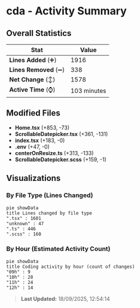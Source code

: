 # cda - Activity Summary 

## Overall Statistics

| Stat                   | Value                                                             |
| ---------------------- | ----------------------------------------------------------------- |
| **Lines Added** (➕)   | 1916                                          |
| **Lines Removed** (➖) | 338                                        |
| **Net Change** (↕)    | 1578                |
| **Active Time** (⌚)   | 103 minutes |


## Modified Files
- **Home.tsx** (+853, -73)
- **ScrollableDatepicker.tsx** (+361, -131)
- **index.tsx** (+183, -0)
- **.env** (+47, -0)
- **centerOnResize.ts** (+313, -133)
- **ScrollableDatepicker.scss** (+159, -1)

## Visualizations

### By File Type (Lines Changed)

```mermaid
pie showData
title Lines changed by file type
".tsx" : 1601
"unknown" : 47
".ts" : 446
".scss" : 160
```

### By Hour (Estimated Activity Count)

```mermaid
pie showData
title Coding activity by hour (count of changes)
"09h" : 9
"10h" : 28
"11h" : 24
"12h" : 14
```


> **Last Updated:** 18/09/2025, 12:54:14